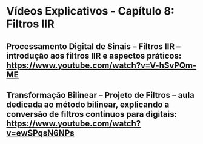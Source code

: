 # Vídeos Explicativos - Capítulo 8: Filtros IIR

## Processamento Digital de Sinais – Filtros IIR – introdução aos filtros IIR e aspectos práticos: https://www.youtube.com/watch?v=V-hSvPQm-ME


## Transformação Bilinear – Projeto de Filtros – aula dedicada ao método bilinear, explicando a conversão de filtros contínuos para digitais: https://www.youtube.com/watch?v=ewSPqsN6NPs